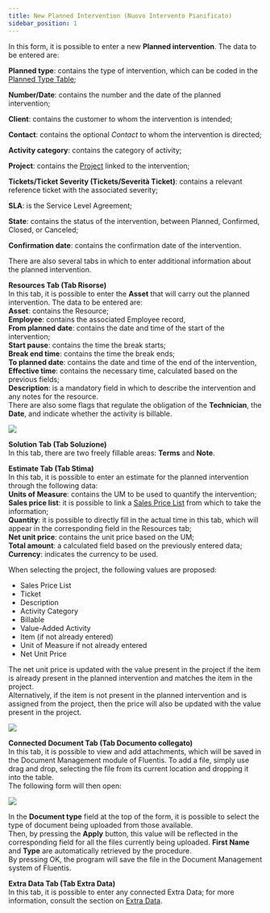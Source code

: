```yaml
---
title: New Planned Intervention (Nuovo Intervento Pianificato)
sidebar_position: 1
---
```


In this form, it is possible to enter a new **Planned intervention**. The data to be entered are:

**Planned type**: contains the type of intervention, which can be coded in the [Planned Type Table](/docs/configurations/tables/project-management/planned-type/);

**Number/Date**: contains the number and the date of the planned intervention;

**Client**: contains the customer to whom the intervention is intended;

**Contact**: contains the optional *Contact* to whom the intervention is directed;

**Activity category**: contains the category of activity;

**Project**: contains the [Project](/docs/project-management/projects/search-projects-intro/) linked to the intervention;

**Tickets/Ticket Severity (Tickets/Severità Ticket)**: contains a relevant reference ticket with the associated severity;

**SLA**: is the Service Level Agreement;

**State**: contains the status of the intervention, between Planned, Confirmed, Closed, or Canceled;

**Confirmation date**: contains the confirmation date of the intervention.

There are also several tabs in which to enter additional information about the planned intervention.

**Resources Tab (Tab Risorse)**  
In this tab, it is possible to enter the **Asset** that will carry out the planned intervention. The data to be entered are:  
**Asset**: contains the Resource;  
**Employee**: contains the associated Employee record,  
**From planned date**: contains the date and time of the start of the intervention;  
**Start pause**: contains the time the break starts;  
**Break end time**: contains the time the break ends;  
**To planned date**: contains the date and time of the end of the intervention,  
**Effective time**: contains the necessary time, calculated based on the previous fields;  
**Description**: is a mandatory field in which to describe the intervention and any notes for the resource.  
There are also some flags that regulate the obligation of the **Technician**, the **Date**, and indicate whether the activity is billable.

![](/img/it-it/project-management/planned-intervention/resource.png)

**Solution Tab (Tab Soluzione)**  
In this tab, there are two freely fillable areas: **Terms** and **Note**.

**Estimate Tab (Tab Stima)**  
In this tab, it is possible to enter an estimate for the planned intervention through the following data:  
**Units of Measure**: contains the UM to be used to quantify the intervention;  
**Sales price list**: it is possible to link a [Sales Price List](/docs/sales/sales-price-list/sales-price-list/insert-sales-price-list/) from which to take the information;  
**Quantity**: it is possible to directly fill in the actual time in this tab, which will appear in the corresponding field in the Resources tab;  
**Net unit price**: contains the unit price based on the UM;  
**Total amount**: a calculated field based on the previously entered data;  
**Currency**: indicates the currency to be used.

When selecting the project, the following values are proposed: 

- Sales Price List  
- Ticket  
- Description  
- Activity Category  
- Billable  
- Value-Added Activity  
- Item (if not already entered)  
- Unit of Measure if not already entered  
- Net Unit Price  

The net unit price is updated with the value present in the project if the item is already present in the planned intervention and matches the item in the project.  
Alternatively, if the item is not present in the planned intervention and is assigned from the project, then the price will also be updated with the value present in the project.

![](/img/it-it/project-management/planned-intervention/stima.png)

**Connected Document Tab (Tab Documento collegato)**  
In this tab, it is possible to view and add attachments, which will be saved in the Document Management module of Fluentis. To add a file, simply use drag and drop, selecting the file from its current location and dropping it into the table.  
The following form will then open:

![](/img/it-it/project-management/planned-intervention/document.png)

In the **Document type** field at the top of the form, it is possible to select the type of document being uploaded from those available.  
Then, by pressing the **Apply** button, this value will be reflected in the corresponding field for all the files currently being uploaded. **First Name** and **Type** are automatically retrieved by the procedure.  
By pressing OK, the program will save the file in the Document Management system of Fluentis.

**Extra Data Tab (Tab Extra Data)**  
In this tab, it is possible to enter any connected Extra Data; for more information, consult the section on [Extra Data](/docs/configurations/utility/extra-data/extradata/search-extradata/).
